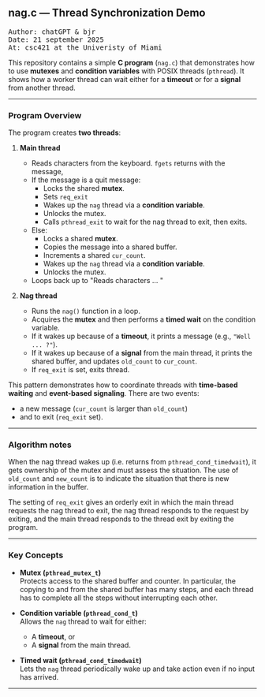 ## nag.c — Thread Synchronization Demo

<pre>
Author: chatGPT &amp; bjr
Date: 21 september 2025
At: csc421 at the Univeristy of Miami
</pre>

This repository contains a simple **C program** (`nag.c`) that demonstrates 
how to use **mutexes** and **condition variables** with POSIX threads (`pthread`). 
It shows how a worker thread can wait either for a **timeout** or for a **signal** from another thread.

---

### Program Overview

The program creates **two threads**:

1. **Main thread**
   - Reads characters from the keyboard. `fgets` returns with the message,
   - If the message is a quit message:
      - Locks the shared **mutex**.
      - Sets `req_exit`
      - Wakes up the `nag` thread via a **condition variable**.
      - Unlocks the mutex.
      - Calls `pthread_exit` to wait for the nag thread to exit, then exits.
   - Else:
     - Locks a shared **mutex**.
     - Copies the message into a shared buffer.
     - Increments a shared `cur_count`.
     - Wakes up the `nag` thread via a **condition variable**.
     - Unlocks the mutex.
   - Loops back up to "Reads characters ... "

2. **Nag thread**
   - Runs the `nag()` function in a loop.
   - Acquires the **mutex** and then performs a **timed wait** on the condition variable.
   - If it wakes up because of a **timeout**, it prints a message (e.g., `"Well ... ?"`).
   - If it wakes up because of a **signal** from the main thread, it prints the shared buffer, and updates `old_count` to `cur_count`.
   - If `req_exit` is set, exits thread.

This pattern demonstrates how to coordinate 
threads with **time-based waiting** and **event-based signaling**.
There are two events: 
   - a new message (`cur_count` is larger than `old_count`)
   - and to exit (`req_exit` set).

---

### Algorithm notes

When the nag thread wakes up (i.e. returns from `pthread_cond_timedwait`), it gets ownership 
of the mutex and must assess the situation. The use of `old_count` and `new_count` is to 
indicate the situation that there is new information in the buffer. 

The setting of `req_exit` gives an orderly exit in which the main thread requests the nag thread
to exit, the nag thread responds to the request by exiting, and the main thread responds to the 
thread exit by exiting the program.

---

### Key Concepts

- **Mutex (`pthread_mutex_t`)**  
  Protects access to the shared buffer and counter. In particular, the copying to and from
  the shared buffer has many steps, and each thread has to complete all the steps without
  interrupting each other.

- **Condition variable (`pthread_cond_t`)**  
  Allows the `nag` thread to wait for either:
  - A **timeout**, or  
  - A **signal** from the main thread.

- **Timed wait (`pthread_cond_timedwait`)**  
  Lets the `nag` thread periodically wake up and take action even if no input has arrived.

---
